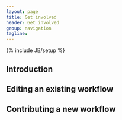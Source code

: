```yaml
---
layout: page
title: Get involved
header: Get involved
group: navigation
tagline:
---
```

{% include JB/setup %}

## Introduction

## Editing an existing workflow

## Contributing a new workflow
